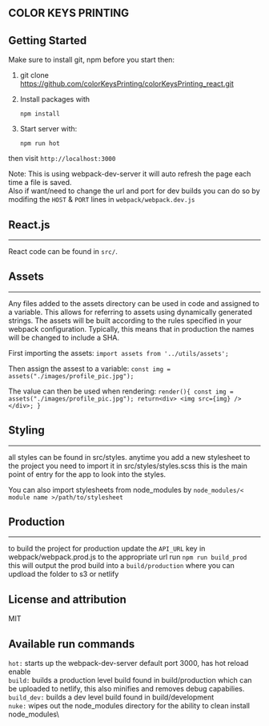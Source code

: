 ## COLOR KEYS PRINTING

## Getting Started

Make sure to install git, npm before you start then:

1. git clone https://github.com/colorKeysPrinting/colorKeysPrinting_react.git

2. Install packages with

   `npm install`

3. Start server with:

   `npm run hot`

then visit `http://localhost:3000`

Note: This is using webpack-dev-server it will auto refresh the page each time a file is saved.\
Also if want/need to change the url and port for dev builds you can do so by modifing the `HOST` & `PORT` lines in `webpack/webpack.dev.js`

## React.js

---

React code can be found in `src/`.

## Assets

---

Any files added to the assets directory can be used in code and assigned to a variable. This
allows for referring to assets using dynamically generated strings. The assets will be built according to
the rules specified in your webpack configuration. Typically, this means that in production the names will
be changed to include a SHA.

First importing the assets:
`import assets from '../utils/assets';`

Then assign the assest to a variable:
`const img = assets("./images/profile_pic.jpg");`

The value can then be used when rendering:
`render(){ const img = assets("./images/profile_pic.jpg"); return<div> <img src={img} /> </div>; }`

## Styling

---

all styles can be found in src/styles.
anytime you add a new stylesheet to the project you need to import it in src/styles/styles.scss
this is the main point of entry for the app to look into the styles.

You can also import stylesheets from node_modules by `node_modules/< module name >/path/to/stylesheet`

## Production

---

to build the project for production update the `API_URL` key in webpack/webpack.prod.js to the appropriate url
run `npm run build_prod` this will output the prod build into a `build/production` where you can updload the folder to s3 or netlify

## License and attribution

MIT

## Available run commands

`hot:` starts up the webpack-dev-server default port 3000, has hot reload enable\
`build:` builds a production level build found in build/production which can be uploaded to netlify, this also minifies and removes debug capabilies.\
`build_dev:` builds a dev level build found in build/development\
`nuke:` wipes out the node_modules directory for the ability to clean install node_modules\
